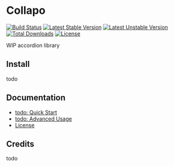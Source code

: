 # Collapo

[![Build Status](https://travis-ci.org/silbinarywolf/collapo.svg?branch=master)](https://travis-ci.org/silbinarywolf/collapo)
[![Latest Stable Version](https://poser.pugx.org/silbinarywolf/collapo/version.svg)](https://github.com/silbinarywolf/collapo/releases)
[![Latest Unstable Version](https://poser.pugx.org/silbinarywolf/collapo/v/unstable.svg)](https://packagist.org/packages/silbinarywolf/collapo)
[![Total Downloads](https://poser.pugx.org/silbinarywolf/collapo/downloads.svg)](https://packagist.org/packages/silbinarywolf/collapo)
[![License](https://poser.pugx.org/silbinarywolf/collapo/license.svg)](https://github.com/silbinarywolf/collapo/blob/master/LICENSE.md)

WIP accordion library

## Install

todo

## Documentation

* [todo: Quick Start](docs/en/quick-start.md)
* [todo: Advanced Usage](docs/en/advanced-usage.md)
* [License](LICENSE.md)

## Credits

todo
